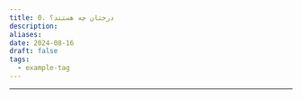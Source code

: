 ```yaml
---
title: 0. درختان چه هستند؟
description: 
aliases: 
date: 2024-08-16
draft: false
tags:
  - example-tag
---
```

---
